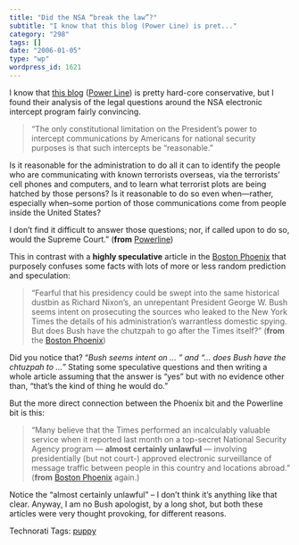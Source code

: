 ```yaml
---
title: "Did the NSA “break the law”?"
subtitle: "I know that this blog (Power Line) is pret..."
category: "298"
tags: []
date: "2006-01-05"
type: "wp"
wordpress_id: 1621
---
```

I know that [this blog](http://powerlineblog.com/) ([Power Line](http://powerlineblog.com/)) is pretty hard-core conservative, but I found their analysis of the legal questions around the NSA electronic intercept program fairly convincing. 

> “The only constitutional limitation on the President’s power to intercept communications by Americans for national security purposes is that such intercepts be “reasonable.”

Is it reasonable for the administration to do all it can to identify the people who are communicating with known terrorists overseas, via the terrorists’ cell phones and computers, and to learn what terrorist plots are being hatched by those persons? Is it reasonable to do so even when—rather, especially when–some portion of those communications come from people inside the United States?

I don’t find it difficult to answer those questions; nor, if called upon to do so, would the Supreme Court.” (**from** [Powerline](http://powerlineblog.com/archives/012631.php))

This in contrast with a **highly speculative** article in the [Boston Phoenix](http://bostonphoenix.com/boston/news_features/other_stories/multi_5/documents/05188679.asp) that purposely confuses some facts with lots of more or less random prediction and speculation:

> “Fearful that his presidency could be swept into the same historical dustbin as Richard Nixon’s, an unrepentant President George W. Bush seems intent on prosecuting the sources who leaked to the New York Times the details of his administration’s warrantless domestic spying. But does Bush have the chutzpah to go after the Times itself?” (**from** the [Boston Phoenix](http://bostonphoenix.com/boston/news_features/other_stories/multi_5/documents/05188679.asp))

Did you notice that? “*Bush seems intent on … ” *and “*… does Bush have the chtuzpah to …*” Stating some speculative questions and then writing a whole article assuming that the answer is “yes” but with no evidence other than, “that’s the kind of thing he would do.”

But the more direct connection between the Phoenix bit and the Powerline bit is this:

> “Many believe that the Times performed an incalculably valuable service when it reported last month on a top-secret National Security Agency program — **almost certainly unlawful** — involving presidentially (but not court-) approved electronic surveillance of message traffic between people in this country and locations abroad.” (**from** [Boston Phoenix](http://bostonphoenix.com/boston/news_features/other_stories/multi_5/documents/05188679.asp) again.)

Notice the “almost certainly unlawful” – I don’t think it’s anything like that clear. Anyway, I am no Bush apologist, by a long shot, but both these articles were very thought provoking, for different reasons.

Technorati Tags: [puppy](http://www.technorati.com/tag/puppy)